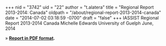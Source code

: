 +++
nid = "3742"
uid = "22"
author = "t.alatera"
title = "Regional Report 2013-2014: Canada"
oldpath = "/about/regional-report-2013-2014-canada"
date = "2014-07-02 03:18:59 -0700"
draft = "false"
+++
IASSIST Regional Report 2013-2014
Canada
Michelle Edwards
University of Guelph
June, 2014

» **[Report in PDF
format](http://iassistdata.org/files/about/canada_regional_report_2013-2014.pdf).**
